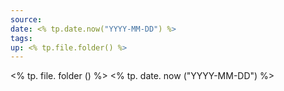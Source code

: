 ```yaml
---
source: 
date: <% tp.date.now("YYYY-MM-DD") %>
tags: 
up: <% tp.file.folder() %>
---
```

<% tp. file. folder () %>
<% tp. date. now ("YYYY-MM-DD") %>